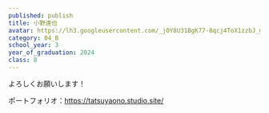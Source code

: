 ```yaml
---
published: publish
title: 小野達也
avatar: https://lh3.googleusercontent.com/_jOY8U31BgK77-8qcj4ToX1zzbJ_mOAOZYnGmjToFN76yokMPldEcsWDyNvkOV9drBCxO5XO8lf9d3navm6mlnk8DuJ7eJQh84v3DIEWbfl0lnsYIkMrBcX2qbG7QC35D5bpJhd1HIeBXPdUBV2-1snjlJiu-ht3QOt5jBNoGNXy1YqUeMdQnO5U61F9g4S5A-DrPmBDKyCYhZ713Gklb7LfbU5KnNbfZwQY5GcNzuwOtfhQJtUOw_1uvZ1cbdntPyt2fom8RHMx28TPogZM5vYkUMFACNsT5b8XoGdq04etTlDlDOCHD8talIb6Ys27xrYZSvgg5ZcjpxFvGif9v8Sw9OzmVVh7uFFEaJijzjStD6kJzllNpa5jtBJpXA_kn1CN1vWcnrTE0qJjlUrVB33KOV8jIncfZHCITg6K-VLI9HNJyYdMGkXA2Btw3tstfOJxy_ImH8OtZ3lOyT-5Xx7zcocDmCI3IJ-xl4odULPX0eIrfOzTKjOoHFQqrbiyKod6r2tcuVpHTrXp78DBEyp6x2Ul8xoT7Oww_9Rnvs5mCcW8WnNv-7aZlhacpax-C1l8bxLJkyTUKlhplbBrPhW2vQfiMeM_oG1ERM-gLzJ0rAm8RaQ_n8Al6a9viA6a27EPLHJjIC8Rc0-gjFa2QeKuzW6drUGR6lMY6DjxIWsgRvsY4oUUdFQuV1HXK4nkO3AYEVi6qzGBTYAtVKd1adEAH8chfak629QLZdJlgKVy3yf5aJd_2JGruBxhOzGXjVtpNgX0HNYQTvC66rbqon2cpmsjHSMHnDI=w1605-h903-no?authuser=0
category: 04_B
school_year: 3
year_of_graduation: 2024
class: 8
---
```

よろしくお願いします！

ポートフォリオ：https://tatsuyaono.studio.site/
